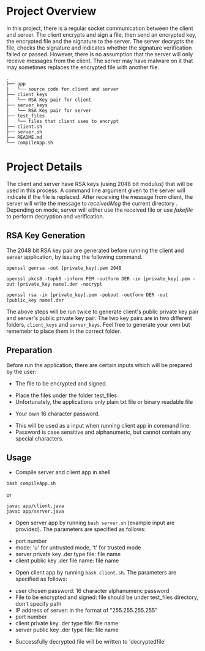 # Project Overview
In this project, there is a regular socket communication between the client and server. 
The client encrypts and sign a file, then send an encrypted key, the encrypted file and the signature to the server. The server decrypts the file, checks the signature and indicates whether the signature verification failed or passed. 
However, there is no assumption that the server will only receive messages from the client. The server may have malware on it that may sometimes replaces the encrypted file with another file. 
```
.
├── app  
|   └── source code for client and server
├── client_keys
|   └── RSA Key pair for client
├── server_keys
|   └── RSA Key pair for server
├── test_files
|   └── files that client uses to encrypt 
├── client.sh
├── server.sh
├── README.md
└── compileApp.sh
```

# Project Details
The client and server have RSA keys (using 2048 bit modulus) that will be used in this process.  A command line argument given to the server will indicate if the file is replaced.
After receiving the message from client, the server will write the message to *receivedMsg* the current directory . Depending on mode, server will either use the received file or use *fakefile* to perform decryption and verification.

## RSA Key Generation
The 2048 bit RSA key pair are generated before running the client and server application, by issuing the following command.
```
openssl genrsa -out [private_key].pem 2048
```
```
openssl pkcs8 -topk8 -inform PEM -outform DER -in [private_key].pem -out [private_key name].der -nocrypt
```
```
openssl rsa -in [private_key].pem -pubout -outform DER -out [public_key name].der
```
The above steps will be run twice to generate client's public private key pair and server's public private key pair.
The two key pairs are in two different folders, `client_keys` and `server_keys`. Feel free to generate your own but rememebr to place them in the correct folder.

## Preparation
Before run the application, there are certain inputs which will be prepared by the user:
- The file to be encrypted and signed. 
 * Place the files under the folder test_files 
 * Unfortunately, the applications only plain txt file or binary readable file
- Your own 16 character password. 
 * This will be used as a input when running client app in command line.
 * Password is case sensitive and alphanumeric, but cannot contain any special characters.

## Usage

- Compile server and client app in shell
```
bash compileApp.sh
```
or
```
javac app/client.java
javac app/server.java
```

- Open server app by running `bash server.sh` (example input are provided). The parameters are specified as follows:
 * port number
 * mode: 'u' for untrusted mode, 't' for trusted mode
 * server private key .der type file: file name
 * client public key .der file name: file name
  
- Open client app by running `bash client.sh`. The parameters are specified as follows:
 * user chosen password: 16 character alphanumeric password
 * File to be encrypted and signed: file should be under test_files directory, don't specify path
 * IP address of server: in the format of "255.255.255.255"
 * port number
 * client private key .der type file: file name
 * server public key .der type file: file name


- Successfully decrypted file will be written to 'decryptedfile'
